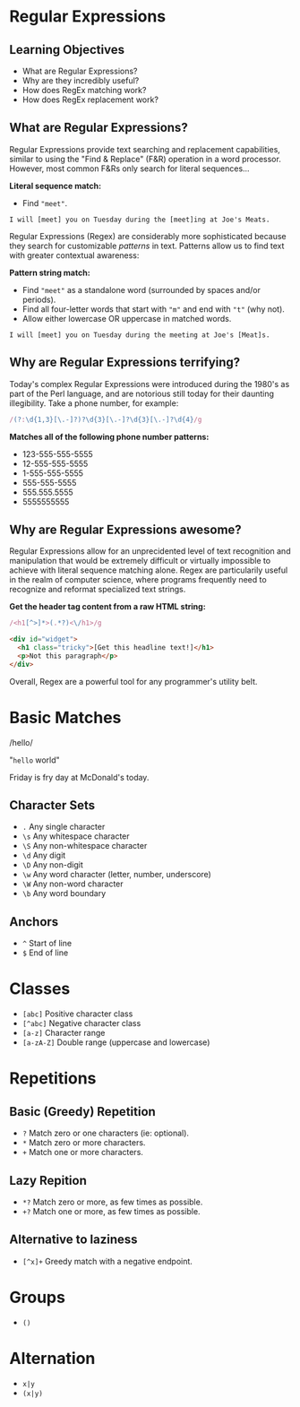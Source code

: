 # Regular Expressions

## Learning Objectives

- What are Regular Expressions?
- Why are they incredibly useful?
- How does RegEx matching work?
- How does RegEx replacement work?

## What are Regular Expressions?

Regular Expressions provide text searching and replacement capabilities, similar to using the "Find & Replace" (F&R) operation in a word processor. However, most common F&Rs only search for literal sequences...

**Literal sequence match:**
- Find `"meet"`.

```
I will [meet] you on Tuesday during the [meet]ing at Joe's Meats.
```

Regular Expressions (Regex) are considerably more sophisticated because they search for customizable _patterns_ in text. Patterns allow us to find text with greater contextual awareness:

**Pattern string match:**
- Find `"meet"` as a standalone word (surrounded by spaces and/or periods).
- Find all four-letter words that start with `"m"` and end with `"t"` (why not).
- Allow either lowercase OR uppercase in matched words.

```
I will [meet] you on Tuesday during the meeting at Joe's [Meat]s.
```

## Why are Regular Expressions terrifying?

Today's complex Regular Expressions were introduced during the 1980's as part of the Perl language, and are notorious still today for their daunting illegibility. Take a phone number, for example:

```javascript
/(?:\d{1,3}[\.-]?)?\d{3}[\.-]?\d{3}[\.-]?\d{4}/g
```

**Matches all of the following phone number patterns:**
- 123-555-555-5555
- 12-555-555-5555
- 1-555-555-5555
- 555-555-5555
- 555.555.5555
- 5555555555

## Why are Regular Expressions awesome?

Regular Expressions allow for an unprecidented level of text recognition and manipulation that would be extremely difficult or virtually impossible to achieve with literal sequence matching alone. Regex are particularily useful in the realm of computer science, where programs frequently need to recognize and reformat specialized text strings.

**Get the header tag content from a raw HTML string:**
```javascript
/<h1[^>]*>(.*?)<\/h1>/g
```

```html
<div id="widget">
  <h1 class="tricky">[Get this headline text!]</h1>
  <p>Not this paragraph</p>
</div>
```

Overall, Regex are a powerful tool for any programmer's utility belt.

# Basic Matches

/hello/

"`hello` world"

Friday is fry day at McDonald's today.

## Character Sets

* `.`  Any single character
* `\s` Any whitespace character
* `\S` Any non-whitespace character
* `\d` Any digit
* `\D` Any non-digit
* `\w` Any word character (letter, number, underscore)
* `\W` Any non-word character
* `\b` Any word boundary

## Anchors

* `^` Start of line
* `$` End of line

# Classes

* `[abc]` Positive character class
* `[^abc]` Negative character class
* `[a-z]` Character range
* `[a-zA-Z]` Double range (uppercase and lowercase)

# Repetitions

## Basic (Greedy) Repetition

* `?` Match zero or one characters (ie: optional).
* `*` Match zero or more characters.
* `+` Match one or more characters.

## Lazy Repition

* `*?` Match zero or more, as few times as possible.
* `+?` Match one or more, as few times as possible.

## Alternative to laziness

* `[^x]+` Greedy match with a negative endpoint.

# Groups

* `()`

# Alternation

* `x|y`
* `(x|y)`

